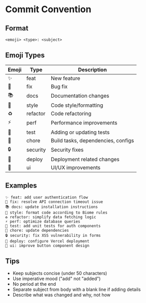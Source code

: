 # Commit Convention

## Format

```
<emoji> <type>: <subject>
```

## Emoji Types

| Emoji | Type     | Description                        |
| ----- | -------- | ---------------------------------- |
| ✨    | feat     | New feature                        |
| 🐛    | fix      | Bug fix                            |
| 📚    | docs     | Documentation changes              |
| 💎    | style    | Code style/formatting              |
| ♻️    | refactor | Code refactoring                   |
| ⚡    | perf     | Performance improvements           |
| 🧪    | test     | Adding or updating tests           |
| 🔧    | chore    | Build tasks, dependencies, configs |
| 🔒    | security | Security fixes                     |
| 🚀    | deploy   | Deployment related changes         |
| 🎨    | ui       | UI/UX improvements                 |

## Examples

```
✨ feat: add user authentication flow
🐛 fix: resolve API connection timeout issue
📚 docs: update installation instructions
💎 style: format code according to Biome rules
♻️ refactor: simplify data fetching logic
⚡ perf: optimize database queries
🧪 test: add unit tests for auth components
🔧 chore: update dependencies
🔒 security: fix XSS vulnerability in forms
🚀 deploy: configure Vercel deployment
🎨 ui: improve button component design
```

## Tips

- Keep subjects concise (under 50 characters)
- Use imperative mood ("add" not "added")
- No period at the end
- Separate subject from body with a blank line if adding details
- Describe what was changed and why, not how
